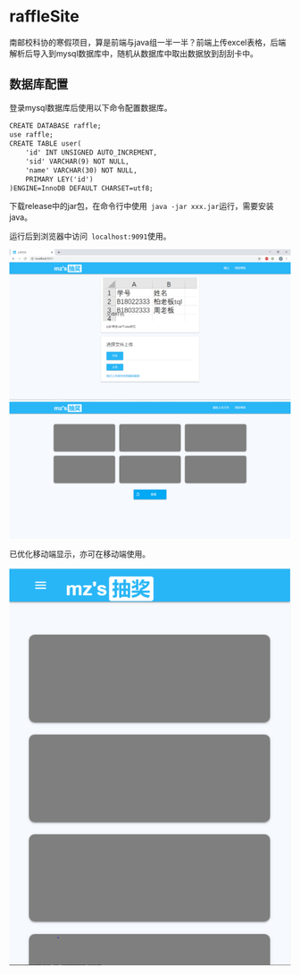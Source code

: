 # raffleSite

南邮校科协的寒假项目，算是前端与java组一半一半？前端上传excel表格，后端解析后导入到mysql数据库中，随机从数据库中取出数据放到刮刮卡中。

## 数据库配置

登录mysql数据库后使用以下命令配置数据库。

```mysql
CREATE DATABASE raffle;
use raffle;
CREATE TABLE user(
    'id' INT UNSIGNED AUTO_INCREMENT,
    'sid' VARCHAR(9) NOT NULL,
    'name' VARCHAR(30) NOT NULL,
    PRIMARY LEY('id')
)ENGINE=InnoDB DEFAULT CHARSET=utf8;
```



下载release中的jar包，在命令行中使用` java -jar xxx.jar`运行，需要安装java。

运行后到浏览器中访问` localhost:9091`使用。

<img src="https://github.com/Xander-C/raffle/blob/master/page0.PNG" >



<img src="https://github.com/Xander-C/raffle/blob/master/page1.PNG"/>

已优化移动端显示，亦可在移动端使用。

<img src="https://github.com/Xander-C/raffle/blob/master/mobile.PNG"/>



